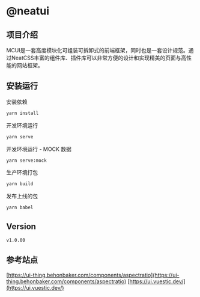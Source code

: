# @neatui

## 项目介绍

MCUI是一套高度模块化可组装可拆卸式的前端框架，同时也是一套设计规范。通过NeatCSS丰富的组件库、插件库可以非常方便的设计和实现精美的页面与高性能的网站框架。

## 安装运行

安装依赖

```sh
yarn install
```

开发环境运行

```sh
yarn serve
```

开发环境运行 - MOCK 数据

```sh
yarn serve:mock
```

生产环境打包

```sh
yarn build
```

发布上线的包

```sh
yarn babel
```

## Version

```text
v1.0.00

```

## 参考站点

[https://ui-thing.behonbaker.com/components/aspectratio](https://ui-thing.behonbaker.com/components/aspectratio)
[https://ui.vuestic.dev/](https://ui.vuestic.dev/)
